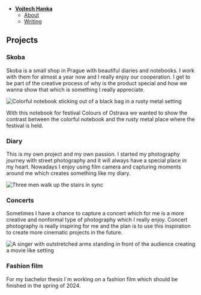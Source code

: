 - [**Vojtech Hanka**](./) <!-- Use `index.md` as well. `./` is a shortcut back to your home page `index.md` -->
    - [About](about.md)
    - [Writing](writing/index.md)

## Projects



### Skoba
Skoba is a small shop in Prague with beautiful diaries and notebooks. I work with them for almost a year now and I really enjoy our cooperation. I get to be part of the creative process of why is the product special and how we wanna show that which is something I really appreciate.

![Colorful notebook sticking out of a black bag in a rusty metal setting](https://github.com/Vojteech/english-for-designers/assets/148872005/d06f5877-d673-4174-af30-c1b46922806c)

With this notebook for festival Colours of Ostrava we wanted to show the contrast between the colorful notebook and the rusty metal place where the festival is held.


### Diary
This is my own project and my own passion. I started my photography journey with street photography and it will always have a special place in my heart. Nowadays I enjoy using film camera and capturing moments around me which creates something like my diary.

![Three men walk up the stairs in sync](https://github.com/Vojteech/english-for-designers/assets/148872005/e3d460a3-90f8-4a77-b6f9-b62242a7b157)


### Concerts
Sometimes I have a chance to capture a concert which for me is a more creative and nonformal type of photography which I really enjoy. Concert photography is really inspiring for me and the plan is to use this inspiration to create more cinematic projects in the future.

![A singer with outstretched arms standing in front of the audience creating a movie like setting](https://github.com/Vojteech/english-for-designers/assets/148872005/3ac595c3-50bc-4b39-9d17-2a43c2556897)


### Fashion film
For my bachelor thesis I´m working on a fashion film which should be finished in the spring of 2024.
